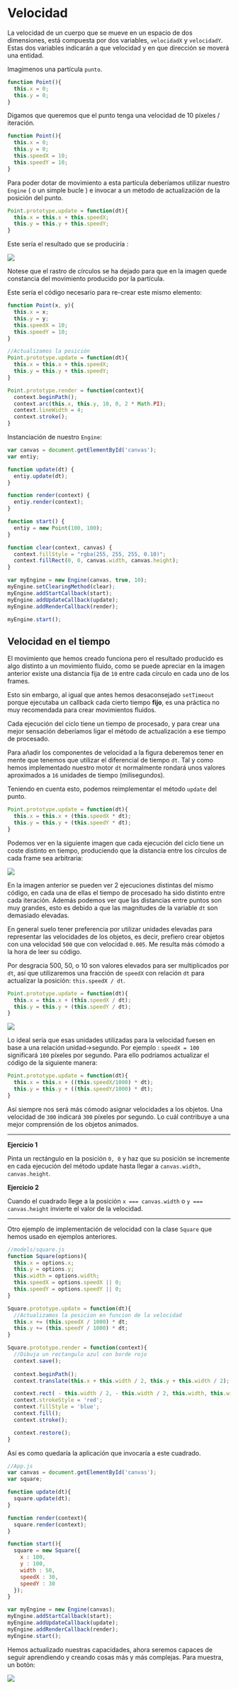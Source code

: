 # Velocidad

La velocidad de un cuerpo que se mueve en un espacio de dos dimensiones, está compuesta por dos variables, `velocidadX` y `velocidadY`. Estas dos variables indicarán a que velocidad y en que dirección se moverá una entidad.

Imagimenos una partícula `punto`. 

```javascript
function Point(){
  this.x = 0;
  this.y = 0;
}
```

Digamos que queremos que el punto tenga una velocidad de 10 píxeles / iteración. 

```javascript
function Point(){
  this.x = 0;
  this.y = 0;
  this.speedX = 10;
  this.speedY = 10;
}
```

Para poder dotar de movimiento a esta partícula deberíamos utilizar nuestro `Engine` ( o un simple bucle ) e invocar a un método de actualización de la posición del punto.

```javascript
Point.prototype.update = function(dt){
  this.x = this.x + this.speedX;
  this.y = this.y + this.speedY;
}
```

Este sería el resultado que se produciría :

![](https://github.com/rafinskipg/introductioncanvas/raw/master/img/teory/chapter_animations/velocity_circle_trail.png)

Notese que el rastro de círculos se ha dejado para que en la imagen quede constancia del movimiento producido por la partícula.

Este sería el código necesario para re-crear este mismo elemento:

```javascript
function Point(x, y){
  this.x = x;
  this.y = y;
  this.speedX = 10;
  this.speedY = 10;
}

//Actualizamos la posición
Point.prototype.update = function(dt){
  this.x = this.x + this.speedX;
  this.y = this.y + this.speedY;
}

Point.prototype.render = function(context){
  context.beginPath();
  context.arc(this.x, this.y, 10, 0, 2 * Math.PI);
  context.lineWidth = 4;
  context.stroke(); 
}
```

Instanciación de nuestro `Engine`:

```javascript
var canvas = document.getElementById('canvas');
var entiy;

function update(dt) {
  entiy.update(dt);
}

function render(context) {
  entiy.render(context);
}

function start() {
  entiy = new Point(100, 100);
}

function clear(context, canvas) {
  context.fillStyle = "rgba(255, 255, 255, 0.10)";
  context.fillRect(0, 0, canvas.width, canvas.height);
}

var myEngine = new Engine(canvas, true, 10);
myEngine.setClearingMethod(clear);
myEngine.addStartCallback(start);
myEngine.addUpdateCallback(update);
myEngine.addRenderCallback(render);

myEngine.start();
```

## Velocidad en el tiempo

El movimiento que hemos creado funciona pero el resultado producido es algo distinto a un movimiento fluido, como se puede apreciar en la imagen anterior existe una distancia fija de `10` entre cada círculo en cada uno de los frames.

Esto sin embargo, al igual que antes hemos desaconsejado `setTimeout` porque ejecutaba un callback cada cierto tiempo **fijo**, es una práctica no muy recomendada para crear movimientos fluidos.

Cada ejecución del ciclo tiene un tiempo de procesado, y para crear una mejor sensación deberíamos ligar el método de actualización a ese tiempo de procesado.

Para añadir los componentes de velocidad a la figura deberemos tener en mente que tenemos que utilizar el diferencial de tiempo `dt`. 
Tal y como hemos implementado nuestro motor `dt` normalmente rondará unos valores aproximados a `16` unidades de tiempo (milisegundos).

Teniendo en cuenta esto, podemos reimplementar el método `update` del punto.

```javascript
Point.prototype.update = function(dt){
  this.x = this.x + (this.speedX * dt);
  this.y = this.y + (this.speedY * dt);
}
```

Podemos ver en la siguiente imagen que cada ejecución del ciclo tiene un coste distinto en tiempo, produciendo que la distancia entre los círculos de cada frame sea arbitraria:

![](https://github.com/rafinskipg/introductioncanvas/raw/master/img/teory/chapter_animations/velocity_circle_trail_dt_compared.png)

En la imagen anterior se pueden ver 2 ejecuciones distintas del mismo código, en cada una de ellas el tiempo de procesado ha sido distinto entre cada iteración. Además podemos ver que las distancias entre puntos son muy grandes, esto es debido a que las magnitudes de la variable `dt` son demasiado elevadas.

En general suelo tener preferencia por utilizar unidades elevadas para representar las velocidades de los objetos, es decir, prefiero crear objetos con una velocidad `500` que con velocidad `0.005`. Me resulta más cómodo a la hora de leer su código.

Por desgracia 500, 50, o 10 son valores elevados para ser multiplicados por `dt`, así que utilizaremos una fracción de `speedX` con relación `dt` para actualizar la posición: `this.speedX / dt`.

```javascript
Point.prototype.update = function(dt){
  this.x = this.x + (this.speedX / dt);
  this.y = this.y + (this.speedY / dt);
}
```

![](https://github.com/rafinskipg/introductioncanvas/raw/master/img/teory/chapter_animations/velocity_circle_trail_dt.png)

Lo ideal sería que esas unidades utilizadas para la velocidad fuesen en base a una relación unidad->segundo. Por ejemplo : `speedX = 100` significará `100` píxeles por segundo. Para ello podríamos actualizar el código de la siguiente manera:

```javascript
Point.prototype.update = function(dt){
  this.x = this.x + ((this.speedX/1000) * dt);
  this.y = this.y + ((this.speedY/1000) * dt);
}
```

Así siempre nos será más cómodo asignar velocidades a los objetos. Una velocidad de `300` indicará `300` píxeles por segundo. Lo cuál contribuye a una mejor comprensión de los objetos animados.


---
**Ejercicio 1**

Pinta un rectángulo en la posición `0, 0` y haz que su posición se incremente en cada ejecución del método update hasta llegar a `canvas.width, canvas.height`.

**Ejercicio 2**

Cuando el cuadrado llege a la posición `x === canvas.width` o `y === canvas.height` invierte el valor de la velocidad.

----


Otro ejemplo de implementación de velocidad con la clase `Square` que hemos usado en ejemplos anteriores.

```javascript
//models/square.js
function Square(options){
  this.x = options.x;
  this.y = options.y;
  this.width = options.width;
  this.speedX = options.speedX || 0;
  this.speedY = options.speedY || 0;
}

Square.prototype.update = function(dt){
  //Actualizamos la posicion en funcion de la velocidad
  this.x += (this.speedX / 1000) * dt;
  this.y += (this.speedY / 1000) * dt;
}

Square.prototype.render = function(context){
  //Dibuja un rectangulo azul con borde rojo
  context.save();
  
  context.beginPath();
  context.translate(this.x + this.width / 2, this.y + this.width / 2);

  context.rect( - this.width / 2, - this.width / 2, this.width, this.width);
  context.strokeStyle = 'red';
  context.fillStyle = 'blue';
  context.fill();
  context.stroke();

  context.restore();
}
```

Así es como quedaría la aplicación que invocaría a este cuadrado.

```javascript
//App.js
var canvas = document.getElementById('canvas');
var square;

function update(dt){
  square.update(dt);
}

function render(context){
  square.render(context);
}

function start(){
  square = new Square({ 
    x : 100,
    y : 100,
    width : 50,
    speedX : 30,
    speedY : 30
  });
}

var myEngine = new Engine(canvas);
myEngine.addStartCallback(start);
myEngine.addUpdateCallback(update);
myEngine.addRenderCallback(render);
myEngine.start();
```


Hemos actualizado nuestras capacidades, ahora seremos capaces de seguir aprendiendo y creando cosas más y más complejas. Para muestra, un botón:

![](https://github.com/rafinskipg/introductioncanvas/raw/master/img/teory/chapter_animations/particles_moving.png)
